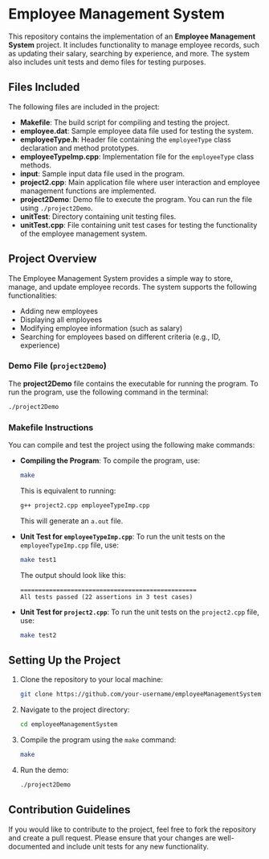 
# Employee Management System

This repository contains the implementation of an **Employee Management System** project. It includes functionality to manage employee records, such as updating their salary, searching by experience, and more. The system also includes unit tests and demo files for testing purposes.

## Files Included

The following files are included in the project:

- **Makefile**: The build script for compiling and testing the project.
- **employee.dat**: Sample employee data file used for testing the system.
- **employeeType.h**: Header file containing the `employeeType` class declaration and method prototypes.
- **employeeTypeImp.cpp**: Implementation file for the `employeeType` class methods.
- **input**: Sample input data file used in the program.
- **project2.cpp**: Main application file where user interaction and employee management functions are implemented.
- **project2Demo**: Demo file to execute the program. You can run the file using `./project2Demo`.
- **unitTest**: Directory containing unit testing files.
- **unitTest.cpp**: File containing unit test cases for testing the functionality of the employee management system.

## Project Overview

The Employee Management System provides a simple way to store, manage, and update employee records. The system supports the following functionalities:

- Adding new employees
- Displaying all employees
- Modifying employee information (such as salary)
- Searching for employees based on different criteria (e.g., ID, experience)
  
### Demo File (`project2Demo`)

The **project2Demo** file contains the executable for running the program. To run the program, use the following command in the terminal:

```bash
./project2Demo
```

### Makefile Instructions

You can compile and test the project using the following make commands:

- **Compiling the Program**:
  To compile the program, use:
  
  ```bash
  make
  ```

  This is equivalent to running:
  
  ```bash
  g++ project2.cpp employeeTypeImp.cpp
  ```

  This will generate an `a.out` file.

- **Unit Test for `employeeTypeImp.cpp`**:
  To run the unit tests on the `employeeTypeImp.cpp` file, use:
  
  ```bash
  make test1
  ```

  The output should look like this:
  
  ```
  =================================================
  All tests passed (22 assertions in 3 test cases)
  ```

- **Unit Test for `project2.cpp`**:
  To run the unit tests on the `project2.cpp` file, use:
  
  ```bash
  make test2
  ```

## Setting Up the Project

1. Clone the repository to your local machine:
   
   ```bash
   git clone https://github.com/your-username/employeeManagementSystem.git
   ```

2. Navigate to the project directory:
   
   ```bash
   cd employeeManagementSystem
   ```

3. Compile the program using the `make` command:
   
   ```bash
   make
   ```

4. Run the demo:
   
   ```bash
   ./project2Demo
   ```

## Contribution Guidelines

If you would like to contribute to the project, feel free to fork the repository and create a pull request. Please ensure that your changes are well-documented and include unit tests for any new functionality.
